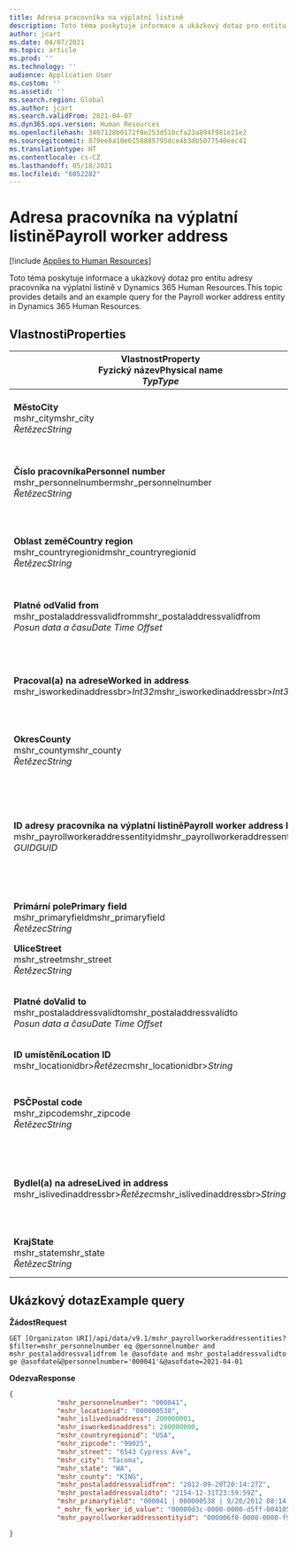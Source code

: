 ```yaml
---
title: Adresa pracovníka na výplatní listině
description: Toto téma poskytuje informace a ukázkový dotaz pro entitu adresy pracovníka na výplatní listině v Dynamics 365 Human Resources.
author: jcart
ms.date: 04/07/2021
ms.topic: article
ms.prod: ''
ms.technology: ''
audience: Application User
ms.custom: ''
ms.assetid: ''
ms.search.region: Global
ms.author: jcart
ms.search.validFrom: 2021-04-07
ms.dyn365.ops.version: Human Resources
ms.openlocfilehash: 3407128b0172f0e253d51bcfa23a894f981e21e2
ms.sourcegitcommit: 879ee8a10e6158885795dce4b3db5077540eec41
ms.translationtype: HT
ms.contentlocale: cs-CZ
ms.lasthandoff: 05/18/2021
ms.locfileid: "6052282"
---
```

# <a name="payroll-worker-address"></a><span data-ttu-id="a4f2a-103">Adresa pracovníka na výplatní listině</span><span class="sxs-lookup"><span data-stu-id="a4f2a-103">Payroll worker address</span></span>

[!include [Applies to Human Resources](../includes/applies-to-hr.md)]

<span data-ttu-id="a4f2a-104">Toto téma poskytuje informace a ukázkový dotaz pro entitu adresy pracovníka na výplatní listině v Dynamics 365 Human Resources.</span><span class="sxs-lookup"><span data-stu-id="a4f2a-104">This topic provides details and an example query for the Payroll worker address entity in Dynamics 365 Human Resources.</span></span>

## <a name="properties"></a><span data-ttu-id="a4f2a-105">Vlastnosti</span><span class="sxs-lookup"><span data-stu-id="a4f2a-105">Properties</span></span>

| <span data-ttu-id="a4f2a-106">Vlastnost</span><span class="sxs-lookup"><span data-stu-id="a4f2a-106">Property</span></span><br><span data-ttu-id="a4f2a-107">**Fyzický název**</span><span class="sxs-lookup"><span data-stu-id="a4f2a-107">**Physical name**</span></span><br><span data-ttu-id="a4f2a-108">**_Typ_**</span><span class="sxs-lookup"><span data-stu-id="a4f2a-108">**_Type_**</span></span> | <span data-ttu-id="a4f2a-109">Použít</span><span class="sxs-lookup"><span data-stu-id="a4f2a-109">Use</span></span> | <span data-ttu-id="a4f2a-110">popis</span><span class="sxs-lookup"><span data-stu-id="a4f2a-110">Description</span></span> |
| --- | --- | --- |
| <span data-ttu-id="a4f2a-111">**Město**</span><span class="sxs-lookup"><span data-stu-id="a4f2a-111">**City**</span></span><br><span data-ttu-id="a4f2a-112">mshr_city</span><span class="sxs-lookup"><span data-stu-id="a4f2a-112">mshr_city</span></span><br><span data-ttu-id="a4f2a-113">*Řetězec*</span><span class="sxs-lookup"><span data-stu-id="a4f2a-113">*String*</span></span> | <span data-ttu-id="a4f2a-114">Jen pro čtení</span><span class="sxs-lookup"><span data-stu-id="a4f2a-114">Read-only</span></span><br><span data-ttu-id="a4f2a-115">Povinná</span><span class="sxs-lookup"><span data-stu-id="a4f2a-115">Required</span></span> | <span data-ttu-id="a4f2a-116">Město definované pro adresu.</span><span class="sxs-lookup"><span data-stu-id="a4f2a-116">The city defined for the address.</span></span>   |
| <span data-ttu-id="a4f2a-117">**Číslo pracovníka**</span><span class="sxs-lookup"><span data-stu-id="a4f2a-117">**Personnel number**</span></span><br><span data-ttu-id="a4f2a-118">mshr_personnelnumber</span><span class="sxs-lookup"><span data-stu-id="a4f2a-118">mshr_personnelnumber</span></span><br><span data-ttu-id="a4f2a-119">*Řetězec*</span><span class="sxs-lookup"><span data-stu-id="a4f2a-119">*String*</span></span> | <span data-ttu-id="a4f2a-120">Jen pro čtení</span><span class="sxs-lookup"><span data-stu-id="a4f2a-120">Read-only</span></span><br><span data-ttu-id="a4f2a-121">Povinná</span><span class="sxs-lookup"><span data-stu-id="a4f2a-121">Required</span></span> | <span data-ttu-id="a4f2a-122">Jedinečné osobní číslo zaměstnance.</span><span class="sxs-lookup"><span data-stu-id="a4f2a-122">The employee's unique personnel number.</span></span>  |
| <span data-ttu-id="a4f2a-123">**Oblast země**</span><span class="sxs-lookup"><span data-stu-id="a4f2a-123">**Country region**</span></span><br><span data-ttu-id="a4f2a-124">mshr_countryregionid</span><span class="sxs-lookup"><span data-stu-id="a4f2a-124">mshr_countryregionid</span></span><br><span data-ttu-id="a4f2a-125">*Řetězec*</span><span class="sxs-lookup"><span data-stu-id="a4f2a-125">*String*</span></span> | <span data-ttu-id="a4f2a-126">Jen pro čtení</span><span class="sxs-lookup"><span data-stu-id="a4f2a-126">Read-only</span></span><br><span data-ttu-id="a4f2a-127">Povinná</span><span class="sxs-lookup"><span data-stu-id="a4f2a-127">Required</span></span> | <span data-ttu-id="a4f2a-128">Oblast země definovaná pro adresu</span><span class="sxs-lookup"><span data-stu-id="a4f2a-128">The country region defined for the address</span></span>  |
| <span data-ttu-id="a4f2a-129">**Platné od**</span><span class="sxs-lookup"><span data-stu-id="a4f2a-129">**Valid from**</span></span><br><span data-ttu-id="a4f2a-130">mshr_postaladdressvalidfrom</span><span class="sxs-lookup"><span data-stu-id="a4f2a-130">mshr_postaladdressvalidfrom</span></span><br><span data-ttu-id="a4f2a-131">*Posun data a času*</span><span class="sxs-lookup"><span data-stu-id="a4f2a-131">*Date Time Offset*</span></span> | <span data-ttu-id="a4f2a-132">Jen pro čtení</span><span class="sxs-lookup"><span data-stu-id="a4f2a-132">Read-only</span></span> <br><span data-ttu-id="a4f2a-133">Povinná</span><span class="sxs-lookup"><span data-stu-id="a4f2a-133">Required</span></span> | <span data-ttu-id="a4f2a-134">Datum, odkdy je adresa platná.</span><span class="sxs-lookup"><span data-stu-id="a4f2a-134">The date the address is valid from.</span></span> |
| <span data-ttu-id="a4f2a-135">**Pracoval(a) na adrese**</span><span class="sxs-lookup"><span data-stu-id="a4f2a-135">**Worked in address**</span></span><br><span data-ttu-id="a4f2a-136">mshr_isworkedinaddressbr>*Int32*</span><span class="sxs-lookup"><span data-stu-id="a4f2a-136">mshr_isworkedinaddressbr>*Int32*</span></span> | <span data-ttu-id="a4f2a-137">Jen pro čtení</span><span class="sxs-lookup"><span data-stu-id="a4f2a-137">Read-only</span></span><br><span data-ttu-id="a4f2a-138">Povinná</span><span class="sxs-lookup"><span data-stu-id="a4f2a-138">Required</span></span> | <span data-ttu-id="a4f2a-139">Označuje, zda je adresa tam, kde zaměstnanec pracuje.</span><span class="sxs-lookup"><span data-stu-id="a4f2a-139">Denotes if the address is where the employee works.</span></span> |
| <span data-ttu-id="a4f2a-140">**Okres**</span><span class="sxs-lookup"><span data-stu-id="a4f2a-140">**County**</span></span><br><span data-ttu-id="a4f2a-141">mshr_county</span><span class="sxs-lookup"><span data-stu-id="a4f2a-141">mshr_county</span></span><br><span data-ttu-id="a4f2a-142">*Řetězec*</span><span class="sxs-lookup"><span data-stu-id="a4f2a-142">*String*</span></span> | <span data-ttu-id="a4f2a-143">Jen pro čtení</span><span class="sxs-lookup"><span data-stu-id="a4f2a-143">Read-only</span></span><br><span data-ttu-id="a4f2a-144">Povinná</span><span class="sxs-lookup"><span data-stu-id="a4f2a-144">Required</span></span> | <span data-ttu-id="a4f2a-145">Kraj definovaný pro adresu.</span><span class="sxs-lookup"><span data-stu-id="a4f2a-145">The county defined for the address.</span></span>  |
| <span data-ttu-id="a4f2a-146">**ID adresy pracovníka na výplatní listině**</span><span class="sxs-lookup"><span data-stu-id="a4f2a-146">**Payroll worker address ID**</span></span><br><span data-ttu-id="a4f2a-147">mshr_payrollworkeraddressentityid</span><span class="sxs-lookup"><span data-stu-id="a4f2a-147">mshr_payrollworkeraddressentityid</span></span><br><span data-ttu-id="a4f2a-148">*GUID*</span><span class="sxs-lookup"><span data-stu-id="a4f2a-148">*GUID*</span></span> | <span data-ttu-id="a4f2a-149">Povinná</span><span class="sxs-lookup"><span data-stu-id="a4f2a-149">Required</span></span><br><span data-ttu-id="a4f2a-150">Generováno systémem</span><span class="sxs-lookup"><span data-stu-id="a4f2a-150">System generated</span></span> | <span data-ttu-id="a4f2a-151">Systémem generovaná hodnota GUID pro jedinečnou identifikaci adresy.</span><span class="sxs-lookup"><span data-stu-id="a4f2a-151">A system-generated GUID value to uniquely identify the address.</span></span>  |
| <span data-ttu-id="a4f2a-152">**Primární pole**</span><span class="sxs-lookup"><span data-stu-id="a4f2a-152">**Primary field**</span></span><br><span data-ttu-id="a4f2a-153">mshr_primaryfield</span><span class="sxs-lookup"><span data-stu-id="a4f2a-153">mshr_primaryfield</span></span><br><span data-ttu-id="a4f2a-154">*Řetězec*</span><span class="sxs-lookup"><span data-stu-id="a4f2a-154">*String*</span></span> | <span data-ttu-id="a4f2a-155">Jen pro čtení</span><span class="sxs-lookup"><span data-stu-id="a4f2a-155">Read-only</span></span><br><span data-ttu-id="a4f2a-156">Povinná</span><span class="sxs-lookup"><span data-stu-id="a4f2a-156">Required</span></span> |  |
| <span data-ttu-id="a4f2a-157">**Ulice**</span><span class="sxs-lookup"><span data-stu-id="a4f2a-157">**Street**</span></span><br><span data-ttu-id="a4f2a-158">mshr_street</span><span class="sxs-lookup"><span data-stu-id="a4f2a-158">mshr_street</span></span><br><span data-ttu-id="a4f2a-159">*Řetězec*</span><span class="sxs-lookup"><span data-stu-id="a4f2a-159">*String*</span></span> | <span data-ttu-id="a4f2a-160">Jen pro čtení</span><span class="sxs-lookup"><span data-stu-id="a4f2a-160">Read-only</span></span><br><span data-ttu-id="a4f2a-161">Povinná</span><span class="sxs-lookup"><span data-stu-id="a4f2a-161">Required</span></span> | <span data-ttu-id="a4f2a-162">Ulice definovaná pro adresu.</span><span class="sxs-lookup"><span data-stu-id="a4f2a-162">The street defined for the address.</span></span> |
| <span data-ttu-id="a4f2a-163">**Platné do**</span><span class="sxs-lookup"><span data-stu-id="a4f2a-163">**Valid to**</span></span><br><span data-ttu-id="a4f2a-164">mshr_postaladdressvalidto</span><span class="sxs-lookup"><span data-stu-id="a4f2a-164">mshr_postaladdressvalidto</span></span><br><span data-ttu-id="a4f2a-165">*Posun data a času*</span><span class="sxs-lookup"><span data-stu-id="a4f2a-165">*Date Time Offset*</span></span> | <span data-ttu-id="a4f2a-166">Jen pro čtení</span><span class="sxs-lookup"><span data-stu-id="a4f2a-166">Read-only</span></span> <br><span data-ttu-id="a4f2a-167">Povinná</span><span class="sxs-lookup"><span data-stu-id="a4f2a-167">Required</span></span> | <span data-ttu-id="a4f2a-168">Datum, dokdy je adresa platná.</span><span class="sxs-lookup"><span data-stu-id="a4f2a-168">The date the address is valid to.</span></span>  |
| <span data-ttu-id="a4f2a-169">**ID umístění**</span><span class="sxs-lookup"><span data-stu-id="a4f2a-169">**Location ID**</span></span><br><span data-ttu-id="a4f2a-170">mshr_locationidbr>*Řetězec*</span><span class="sxs-lookup"><span data-stu-id="a4f2a-170">mshr_locationidbr>*String*</span></span> | <span data-ttu-id="a4f2a-171">Jen pro čtení</span><span class="sxs-lookup"><span data-stu-id="a4f2a-171">Read-only</span></span> <br><span data-ttu-id="a4f2a-172">Povinná</span><span class="sxs-lookup"><span data-stu-id="a4f2a-172">Required</span></span> | <span data-ttu-id="a4f2a-173">ID adresy.</span><span class="sxs-lookup"><span data-stu-id="a4f2a-173">The ID for the address.</span></span>  |
| <span data-ttu-id="a4f2a-174">**PSČ**</span><span class="sxs-lookup"><span data-stu-id="a4f2a-174">**Postal code**</span></span><br><span data-ttu-id="a4f2a-175">mshr_zipcode</span><span class="sxs-lookup"><span data-stu-id="a4f2a-175">mshr_zipcode</span></span><br><span data-ttu-id="a4f2a-176">*Řetězec*</span><span class="sxs-lookup"><span data-stu-id="a4f2a-176">*String*</span></span> | <span data-ttu-id="a4f2a-177">Jen pro čtení</span><span class="sxs-lookup"><span data-stu-id="a4f2a-177">Read-only</span></span> <br><span data-ttu-id="a4f2a-178">Povinná</span><span class="sxs-lookup"><span data-stu-id="a4f2a-178">Required</span></span> |<span data-ttu-id="a4f2a-179">Identifikační číslo definované pro zaměstnance.</span><span class="sxs-lookup"><span data-stu-id="a4f2a-179">The identification number defined for the employee.</span></span>  |
| <span data-ttu-id="a4f2a-180">**Bydlel(a) na adrese**</span><span class="sxs-lookup"><span data-stu-id="a4f2a-180">**Lived in address**</span></span><br><span data-ttu-id="a4f2a-181">mshr_islivedinaddressbr>*Řetězec*</span><span class="sxs-lookup"><span data-stu-id="a4f2a-181">mshr_islivedinaddressbr>*String*</span></span> | <span data-ttu-id="a4f2a-182">Jen pro čtení</span><span class="sxs-lookup"><span data-stu-id="a4f2a-182">Read-only</span></span><br><span data-ttu-id="a4f2a-183">Povinná</span><span class="sxs-lookup"><span data-stu-id="a4f2a-183">Required</span></span> | <span data-ttu-id="a4f2a-184">Označuje, zda je adresa tam, kde zaměstnanec bydlí.</span><span class="sxs-lookup"><span data-stu-id="a4f2a-184">Denotes if the address is where the employee lives.</span></span> |
| <span data-ttu-id="a4f2a-185">**Kraj**</span><span class="sxs-lookup"><span data-stu-id="a4f2a-185">**State**</span></span><br><span data-ttu-id="a4f2a-186">mshr_state</span><span class="sxs-lookup"><span data-stu-id="a4f2a-186">mshr_state</span></span><br><span data-ttu-id="a4f2a-187">*Řetězec*</span><span class="sxs-lookup"><span data-stu-id="a4f2a-187">*String*</span></span> | <span data-ttu-id="a4f2a-188">Jen pro čtení</span><span class="sxs-lookup"><span data-stu-id="a4f2a-188">Read-only</span></span><br><span data-ttu-id="a4f2a-189">Povinná</span><span class="sxs-lookup"><span data-stu-id="a4f2a-189">Required</span></span> | <span data-ttu-id="a4f2a-190">Stát definovaná pro adresu.</span><span class="sxs-lookup"><span data-stu-id="a4f2a-190">The state defined for the address.</span></span>  |

## <a name="example-query"></a><span data-ttu-id="a4f2a-191">Ukázkový dotaz</span><span class="sxs-lookup"><span data-stu-id="a4f2a-191">Example query</span></span>

<span data-ttu-id="a4f2a-192">**Žádost**</span><span class="sxs-lookup"><span data-stu-id="a4f2a-192">**Request**</span></span>

```http
GET [Organizaton URI]/api/data/v9.1/mshr_payrollworkeraddressentities?$filter=mshr_personnelnumber eq @personnelnumber and mshr_postaladdressvalidfrom le @asofdate and mshr_postaladdressvalidto ge @asofdate&@personnelnumber='000041'&@asofdate=2021-04-01
```

<span data-ttu-id="a4f2a-193">**Odezva**</span><span class="sxs-lookup"><span data-stu-id="a4f2a-193">**Response**</span></span>

```json
{
            "mshr_personnelnumber": "000041",
            "mshr_locationid": "000000538",
            "mshr_islivedinaddress": 200000001,
            "mshr_isworkedinaddress": 200000000,
            "mshr_countryregionid": "USA",
            "mshr_zipcode": "99025",
            "mshr_street": "6543 Cypress Ave",
            "mshr_city": "Tacoma",
            "mshr_state": "WA",
            "mshr_county": "KING",
            "mshr_postaladdressvalidfrom": "2012-09-20T20:14:27Z",
            "mshr_postaladdressvalidto": "2154-12-31T23:59:59Z",
            "mshr_primaryfield": "000041 | 000000538 | 9/20/2012 08:14:27 pm",
            "_mshr_fk_worker_id_value": "00000d3c-0000-0000-d5ff-004105000000",
            "mshr_payrollworkeraddressentityid": "000006f0-0000-0000-f90f-014105000000"

}
```
